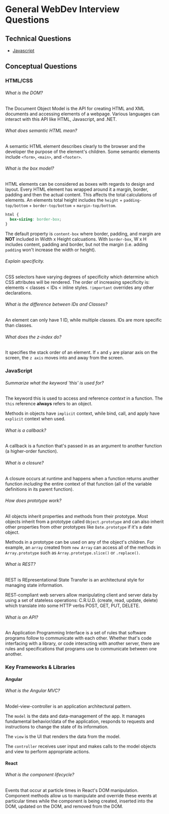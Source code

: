 # General WebDev Interview Questions

## Technical Questions
- [Javascript](./../javascript/toy-problem-help.md)

## Conceptual Questions

### HTML/CSS
###### What is the DOM?
The Document Object Model is the API for creating HTML and XML documents and accessing elements of a webpage. Various languages can interact with this API like HTML, Javascript, and .NET.

###### What does semantic HTML mean?
A semantic HTML element describes clearly to the browser and the developer the purpose of the element's children. Some semantic elements include `<form>`, `<main>`, and `<footer>`.

###### What is the box model?
HTML elements can be considered as boxes with regards to design and layout. Every HTML element has wrapped around it a margin, border, padding and then the actual content. This affects the total calculations of elements. An elements total height includes the `height` + `padding-top/bottom` + `border-top/bottom` + `margin-top/bottom`.

```css
html {
  box-sizing: border-box;
}
```

The default property is `content-box` where border, padding, and margin are **NOT** included in Width x Height calcuations. With `border-box`, W x H includes content, padding and border, but not the margin (i.e. adding `padding` won't increase the width or height).


###### Explain specificity.
CSS selectors have varying degrees of specificity which determine which CSS attributes will be rendered. The order of increasing specificity is: elements < classes < IDs < inline styles. `!important` overrides any other declarations.

###### What is the difference between IDs and Classes?
An element can only have 1 ID, while multiple classes. IDs are more specific than classes.

###### What does the z-index do?
It specifies the stack order of an element. If `x` and `y` are planar axis on the screen, the `z axis` moves into and away from the screen.

### JavaScript
###### Summarize what the keyword 'this' is used for?
The keyword this is used to access and reference _context_ in a function. The `this` reference **always** refers to an object.

Methods in objects have `implicit` context, while bind, call, and apply have `explicit` context when used.

###### What is a callback?
A callback is a function that's passed in as an argument to another function (a higher-order function).

###### What is a closure?
A closure occurs at runtime and happens when a function returns another function _including_ the entire context of that function (all of the variable definitions in its parent function).

###### How does prototype work?
All objects inherit properties and methods from their prototype. Most objects inherit from a prototype called `Object.prototype` and can also inherit other properties from other prototypes like `Date.prototype` if it's a date object.

Methods in a prototype can be used on any of the object's children. For example, an `array` created from `new Array` can access all of the methods in `Array.prototype` such as `Array.prototype.slice()` or `.replace()`.

###### What is REST?
REST is REpresentational State Transfer is an architectural style for managing state information.

REST-compliant web servers allow manipulating client and server data by using a set of stateless operations: C.R.U.D. (create, read, update, delete) which translate into some HTTP verbs POST, GET, PUT, DELETE.


###### What is an API?
An Application Programming Interface is a set of rules that software programs follow to communicate with each other. Whether that's code interfacing with a library, or code interacting with another server, there are rules and specifications that programs use to communicate between one another.


### Key Frameworks & Libraries
#### Angular
###### What is the Angular MVC?
Model-view-controller is an application architectural pattern.

The `model` is the data and data-management of the app. It manages fundamental behavior/data of the application, responds to requests and instructions to change the state of its information.

The `view` is the UI that renders the data from the model.

The `controller` receives user input and makes calls to the model objects and view to perform appropriate actions.



#### React
###### What is the component lifecycle?
Events that occur at particle times in React's DOM manipulation. Component methods allow us to manipulate and override these events at particular times while the component is being created, inserted into the DOM, updated on the DOM, and removed from the DOM.
